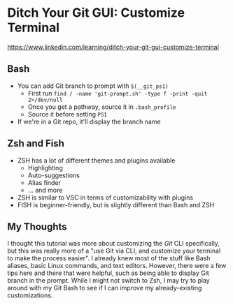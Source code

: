 # Ditch Your Git GUI: Customize Terminal
https://www.linkedin.com/learning/ditch-your-git-gui-customize-terminal

## Bash
- You can add Git branch to prompt with `$(__git_ps1)`
    - First run `find / -name 'git-prompt.sh' -type f -print -quit 2>/dev/null`
    - Once you get a pathway, source it in `.bash_profile`
    - Source it before setting `PS1`
- If we're in a Git repo, it'll display the branch name

## Zsh and Fish
- ZSH has a lot of different themes and plugins available
    - Highlighting
    - Auto-suggestions
    - Alias finder
    - ... and more
- ZSH is similar to VSC in terms of customizability with plugins
- FISH is beginner-friendly, but is slightly different than Bash and ZSH

## My Thoughts
I thought this tutorial was more about customizing the *Git* CLI specifically,
but this was really more of a "use Git via CLI, and customize your terminal to
make the process easier". I already knew most of the stuff like Bash aliases,
basic Linux commands, and text editors. However, there were a few tips here and
there that were helpful, such as being able to display Git branch in the prompt.
While I might not switch to Zsh, I may try to play around with my Git Bash to
see if I can improve my already-existing customizations.
